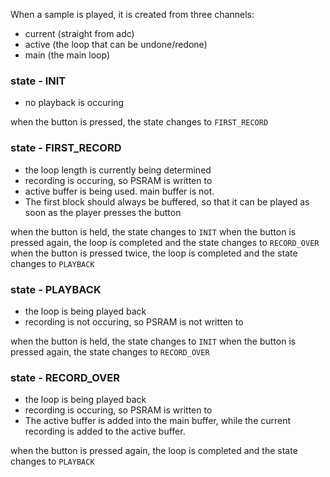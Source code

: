 When a sample is played, it is created from three channels:
* current (straight from adc)
* active (the loop that can be undone/redone)
* main (the main loop)

### state - INIT
* no playback is occuring

when the button is pressed, the state changes to `FIRST_RECORD`

### state - FIRST_RECORD
* the loop length is currently being determined
* recording is occuring, so PSRAM is written to
* active buffer is being used. main buffer is not.
* The first block should always be buffered, so that it can be played as soon as the player presses the button

when the button is held, the state changes to `INIT`
when the button is pressed again, the loop is completed and the state changes to `RECORD_OVER`
when the button is pressed twice, the loop is completed and the state changes to `PLAYBACK`

### state - PLAYBACK
* the loop is being played back
* recording is not occuring, so PSRAM is not written to

when the button is held, the state changes to `INIT`
when the button is pressed again, the state changes to `RECORD_OVER`

### state - RECORD_OVER
* the loop is being played back
* recording is occuring, so PSRAM is written to
* The active buffer is added into the main buffer, while the current recording is added
to the active buffer.

when the button is pressed again, the loop is completed and the state changes to `PLAYBACK`